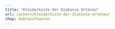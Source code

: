 ```yaml
---
title: "Kleiderkiste der Diakonie Ortenau"
url: /achern/kleiderkiste-der-diakonie-ortenau/
shop: Gebrauchtwaren
---
```

